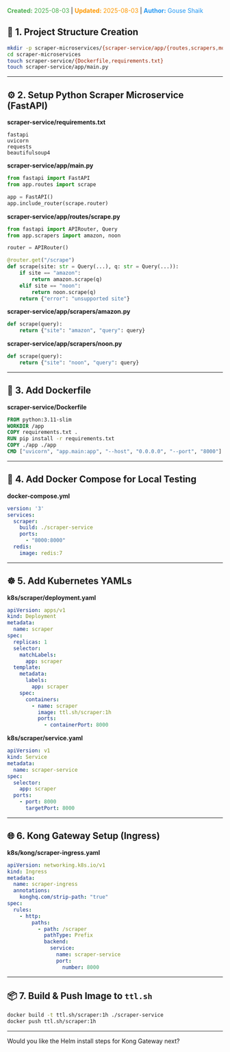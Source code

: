<span style="color:#4caf50;"><b>Created:</b> 2025-08-03</span> | <span style="color:#ff9800;"><b>Updated:</b> 2025-08-03</span> | <span style="color:#2196f3;"><b>Author:</b> Gouse Shaik</span>

## 📁 1. Project Structure Creation

```bash
mkdir -p scraper-microservices/{scraper-service/app/{routes,scrapers,models},shared,k8s/{scraper,kong,redis}}
cd scraper-microservices
touch scraper-service/{Dockerfile,requirements.txt}
touch scraper-service/app/main.py
```

---

## ⚙️ 2. Setup Python Scraper Microservice (FastAPI)

**scraper-service/requirements.txt**

```
fastapi
uvicorn
requests
beautifulsoup4
```

**scraper-service/app/main.py**

```python
from fastapi import FastAPI
from app.routes import scrape

app = FastAPI()
app.include_router(scrape.router)
```

**scraper-service/app/routes/scrape.py**

```python
from fastapi import APIRouter, Query
from app.scrapers import amazon, noon

router = APIRouter()

@router.get("/scrape")
def scrape(site: str = Query(...), q: str = Query(...)):
    if site == "amazon":
        return amazon.scrape(q)
    elif site == "noon":
        return noon.scrape(q)
    return {"error": "unsupported site"}
```

**scraper-service/app/scrapers/amazon.py**

```python
def scrape(query):
    return {"site": "amazon", "query": query}
```

**scraper-service/app/scrapers/noon.py**

```python
def scrape(query):
    return {"site": "noon", "query": query}
```

---

## 🐳 3. Add Dockerfile

**scraper-service/Dockerfile**

```Dockerfile
FROM python:3.11-slim
WORKDIR /app
COPY requirements.txt .
RUN pip install -r requirements.txt
COPY ./app ./app
CMD ["uvicorn", "app.main:app", "--host", "0.0.0.0", "--port", "8000"]
```

---

## 🧪 4. Add Docker Compose for Local Testing

**docker-compose.yml**

```yaml
version: '3'
services:
  scraper:
    build: ./scraper-service
    ports:
      - "8000:8000"
  redis:
    image: redis:7
```

---

## ☸️ 5. Add Kubernetes YAMLs

**k8s/scraper/deployment.yaml**

```yaml
apiVersion: apps/v1
kind: Deployment
metadata:
  name: scraper
spec:
  replicas: 1
  selector:
    matchLabels:
      app: scraper
  template:
    metadata:
      labels:
        app: scraper
    spec:
      containers:
        - name: scraper
          image: ttl.sh/scraper:1h
          ports:
            - containerPort: 8000
```

**k8s/scraper/service.yaml**

```yaml
apiVersion: v1
kind: Service
metadata:
  name: scraper-service
spec:
  selector:
    app: scraper
  ports:
    - port: 8000
      targetPort: 8000
```

---

## 🌐 6. Kong Gateway Setup (Ingress)

**k8s/kong/scraper-ingress.yaml**

```yaml
apiVersion: networking.k8s.io/v1
kind: Ingress
metadata:
  name: scraper-ingress
  annotations:
    konghq.com/strip-path: "true"
spec:
  rules:
    - http:
        paths:
          - path: /scraper
            pathType: Prefix
            backend:
              service:
                name: scraper-service
                port:
                  number: 8000
```

---

## 📦 7. Build & Push Image to `ttl.sh`

```bash
docker build -t ttl.sh/scraper:1h ./scraper-service
docker push ttl.sh/scraper:1h
```

---

Would you like the Helm install steps for Kong Gateway next?